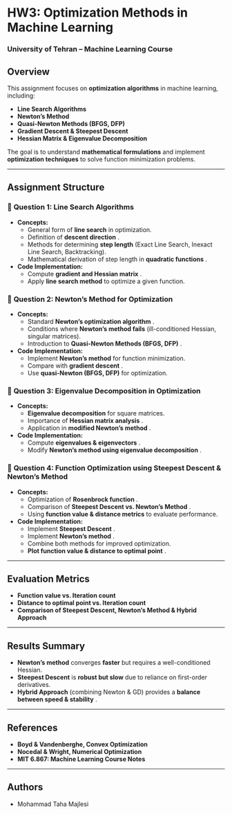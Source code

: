 # **HW3: Optimization Methods in Machine Learning**

### **University of Tehran – Machine Learning Course**

## **Overview**

This assignment focuses on **optimization algorithms** in machine learning, including:

* **Line Search Algorithms**
* **Newton’s Method**
* **Quasi-Newton Methods (BFGS, DFP)**
* **Gradient Descent & Steepest Descent**
* **Hessian Matrix & Eigenvalue Decomposition**

The goal is to understand **mathematical formulations** and implement **optimization techniques** to solve function minimization problems.

---

## **Assignment Structure**

### 📌 **Question 1: Line Search Algorithms**

* **Concepts:**
  * General form of **line search** in optimization.
  * Definition of  **descent direction** .
  * Methods for determining **step length** (Exact Line Search, Inexact Line Search, Backtracking).
  * Mathematical derivation of step length in  **quadratic functions** .
* **Code Implementation:**
  * Compute  **gradient and Hessian matrix** .
  * Apply **line search method** to optimize a given function.

### 📌 **Question 2: Newton’s Method for Optimization**

* **Concepts:**
  * Standard  **Newton’s optimization algorithm** .
  * Conditions where **Newton’s method fails** (ill-conditioned Hessian, singular matrices).
  * Introduction to  **Quasi-Newton Methods (BFGS, DFP)** .
* **Code Implementation:**
  * Implement **Newton’s method** for function minimization.
  * Compare with  **gradient descent** .
  * Use **quasi-Newton (BFGS, DFP)** for optimization.

### 📌 **Question 3: Eigenvalue Decomposition in Optimization**

* **Concepts:**
  * **Eigenvalue decomposition** for square matrices.
  * Importance of  **Hessian matrix analysis** .
  * Application in  **modified Newton’s method** .
* **Code Implementation:**
  * Compute  **eigenvalues & eigenvectors** .
  * Modify  **Newton’s method using eigenvalue decomposition** .

### 📌 **Question 4: Function Optimization using Steepest Descent & Newton’s Method**

* **Concepts:**
  * Optimization of  **Rosenbrock function** .
  * Comparison of  **Steepest Descent vs. Newton’s Method** .
  * Using **function value & distance metrics** to evaluate performance.
* **Code Implementation:**
  * Implement  **Steepest Descent** .
  * Implement  **Newton’s method** .
  * Combine both methods for improved optimization.
  * **Plot function value & distance to optimal point** .

---

## **Evaluation Metrics**

* **Function value vs. Iteration count**
* **Distance to optimal point vs. Iteration count**
* **Comparison of Steepest Descent, Newton’s Method & Hybrid Approach**

---

## **Results Summary**

* **Newton’s method** converges **faster** but requires a well-conditioned Hessian.
* **Steepest Descent** is **robust but slow** due to reliance on first-order derivatives.
* **Hybrid Approach** (combining Newton & GD) provides a  **balance between speed & stability** .

---

## **References**

* **Boyd & Vandenberghe, Convex Optimization**
* **Nocedal & Wright, Numerical Optimization**
* **MIT 6.867: Machine Learning Course Notes**

---

## **Authors**

* Mohammad Taha Majlesi

